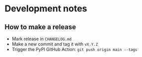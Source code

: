 # Development notes

## How to make a release

- Mark release in `CHANGELOG.md`
- Make a new commit and tag it with `vX.Y.Z`
- Trigger the PyPI GitHub Action: `git push origin main --tags`
